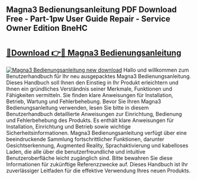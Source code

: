 ## Magna3 Bedienungsanleitung PDF Download Free - Part-1pw User Guide Repair - Service Owner Edition BneHC

# <h2><a href="http://df2wus.blite.top/?on=Magna3+Bedienungsanleitung">🔗Download 👉🔴 Magna3 Bedienungsanleitung</a></h2>

[![Magna3 Bedienungsanleitung new download](https://i.imgur.com/lujVjoI.png)](http://df2wus.blite.top/?on=Magna3+Bedienungsanleitung)
Hallo und willkommen zum Benutzerhandbuch für Ihr neu ausgepacktes Magna3 Bedienungsanleitung. Dieses Handbuch soll Ihnen den Einstieg in Ihr Produkt erleichtern und Ihnen ein gründliches Verständnis seiner Merkmale, Funktionen und Fähigkeiten vermitteln. Sie finden klare Anweisungen für Installation, Betrieb, Wartung und Fehlerbehebung. Bevor Sie Ihren Magna3 Bedienungsanleitung verwenden, lesen Sie bitte in diesem Benutzerhandbuch detaillierte Anweisungen zur Einrichtung, Bedienung und Fehlerbehebung des Produkts. Es enthält klare Anweisungen für Installation, Einrichtung und Betrieb sowie wichtige Sicherheitsinformationen. Magna3 Bedienungsanleitung verfügt über eine beeindruckende Sammlung fortschrittlicher Funktionen, darunter Gesichtserkennung, Augmented Reality, Sprachaktivierung und kabelloses Laden, die alle über die benutzerfreundliche und intuitive Benutzeroberfläche leicht zugänglich sind. Bitte bewahren Sie diese Informationen für zukünftige Referenzzwecke auf. Dieses Handbuch ist Ihr zuverlässiger Leitfaden für die effektive Verwendung Ihres neuen Produkts.
